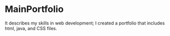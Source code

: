 # MainPortfolio
It describes my skills in web development; I created a portfolio that includes html, java, and CSS files. 
